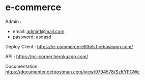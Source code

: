 # e-commerce

Admin :
  - email: admin1@mail.com
  - password: asdasd

Deploy Client : https://e-commerce-e93e5.firebaseapp.com/

API : https://pc-corner.herokuapp.com/

Documentation: https://documenter.getpostman.com/view/9794578/SzKYPGWe
